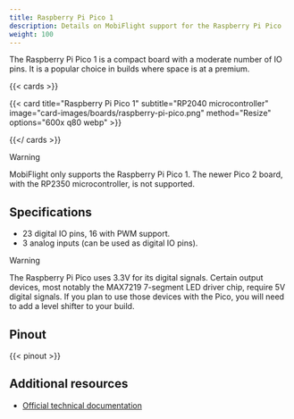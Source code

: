 ```yaml
---
title: Raspberry Pi Pico 1
description: Details on MobiFlight support for the Raspberry Pi Pico
weight: 100
---
```


The Raspberry Pi Pico 1 is a compact board with a moderate number of IO pins. It is a popular choice in builds where space is at a premium.

{{< cards >}}

{{< card title="Raspberry Pi Pico 1" subtitle="RP2040 microcontroller" image="card-images/boards/raspberry-pi-pico.png" method="Resize" options="600x q80 webp" >}}

{{</ cards >}}

> [!WARNING]
> MobiFlight only supports the Raspberry Pi Pico 1. The newer Pico 2 board, with the RP2350 microcontroller,
> is not supported.

## Specifications

- 23 digital IO pins, 16 with PWM support.
- 3 analog inputs (can be used as digital IO pins).

> [!WARNING]
> The Raspberry Pi Pico uses 3.3V for its digital signals. Certain output devices, most notably the MAX7219
> 7-segment LED driver chip, require 5V digital signals. If you plan to use those devices with the Pico, you will
> need to add a level shifter to your build.

## Pinout

{{< pinout >}}

## Additional resources

- [Official technical documentation](https://www.raspberrypi.com/documentation/microcontrollers/pico-series.html#pico-1-technical-specification)
